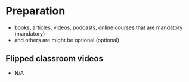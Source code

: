 # Preparation

- books, articles, videos, podcasts, online courses that are mandatory (mandatory)
- and others are might be optional (optional)

## Flipped classroom videos

- N/A